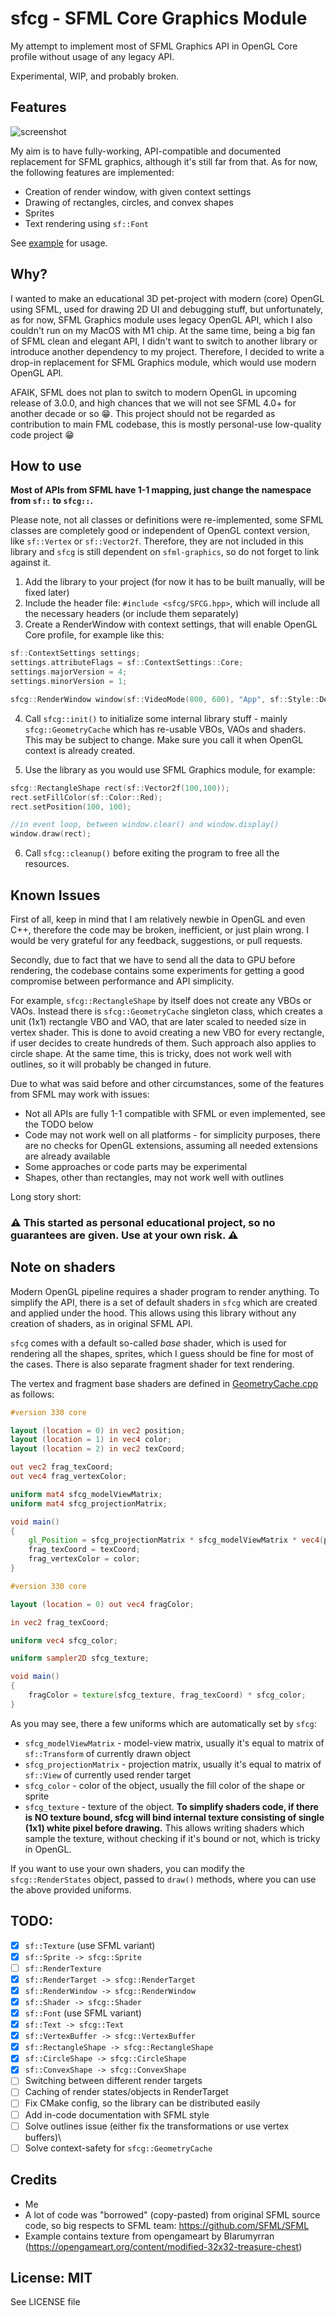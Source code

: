 # sfcg - SFML Core Graphics Module

My attempt to implement most of SFML Graphics API in OpenGL Core profile without usage of any legacy API.

Experimental, WIP, and probably broken.

## Features

![screenshot](example/screenshot.png)

My aim is to have fully-working, API-compatible and documented replacement for SFML graphics, although it's still far from that. As for now, the following features are implemented:

- Creation of render window, with given context settings
- Drawing of rectangles, circles, and convex shapes
- Sprites
- Text rendering using `sf::Font`

See [example](example/main.cpp) for usage.

## Why?

I wanted to make an educational 3D pet-project with modern (core) OpenGL using SFML, used for drawing 2D UI and debugging stuff, but unfortunately, as for now, SFML Graphics module uses legacy OpenGL API, which I also couldn't run on my MacOS with M1 chip. At the same time, being a big fan of SFML clean and elegant API, I didn't want to switch to another library or introduce another dependency to my project. Therefore, I decided to write a drop-in replacement for SFML Graphics module, which would use modern OpenGL API.

AFAIK, SFML does not plan to switch to modern OpenGL in upcoming release of 3.0.0, and high chances that we will not see SFML 4.0+ for another decade or so 😁. This project should not be regarded as contribution to main FML codebase, this is mostly personal-use low-quality code project 😁

## How to use

**Most of APIs from SFML have 1-1 mapping, just change the namespace from `sf::` to `sfcg::`.**

Please note, not all classes or definitions were re-implemented, some SFML classes are completely good or independent of OpenGL context version, like `sf::Vertex` or `sf::Vector2f`. Therefore, they are not included in this library and `sfcg` is still dependent on `sfml-graphics`, so do not forget to link against it.

1. Add the library to your project (for now it has to be built manually, will be fixed later)
2. Include the header file: `#include <sfcg/SFCG.hpp>`, which will include all the necessary headers (or include them separately)
3. Create a RenderWindow with context settings, that will enable OpenGL Core profile, for example like this:

```cpp
sf::ContextSettings settings;
settings.attributeFlags = sf::ContextSettings::Core;
settings.majorVersion = 4;
settings.minorVersion = 1;

sfcg::RenderWindow window(sf::VideoMode(800, 600), "App", sf::Style::Default, settings);
```

4. Call `sfcg::init()` to initialize some internal library stuff - mainly `sfcg::GeometryCache` which has re-usable VBOs, VAOs and shaders. This may be subject to change. Make sure you call it when OpenGL context is already created.

5. Use the library as you would use SFML Graphics module, for example:

```cpp
sfcg::RectangleShape rect(sf::Vector2f(100,100));
rect.setFillColor(sf::Color::Red);
rect.setPosition(100, 100);

//in event loop, between window.clear() and window.display()
window.draw(rect);

```

6. Call `sfcg::cleanup()` before exiting the program to free all the resources.

## Known Issues

First of all, keep in mind that I am relatively newbie in OpenGL and even C++, therefore the code may be broken, inefficient, or just plain wrong. I would be very grateful for any feedback, suggestions, or pull requests.

Secondly, due to fact that we have to send all the data to GPU before rendering, the codebase contains some experiments for getting a good compromise between performance and API simplicity.

For example, `sfcg::RectangleShape` by itself does not create any VBOs or VAOs. Instead there is `sfcg::GeometryCache` singleton class, which creates a unit (1x1) rectangle VBO and VAO, that are later scaled to needed size in vertex shader. This is done to avoid creating a new VBO for every rectangle, if user decides to create hundreds of them. Such approach also applies to circle shape. At the same time, this is tricky, does not work well with outlines, so it will probably be changed in future.

Due to what was said before and other circumstances, some of the features from SFML may work with issues:

- Not all APIs are fully 1-1 compatible with SFML or even implemented, see the TODO below
- Code may not work well on all platforms - for simplicity purposes, there are no checks for OpenGL extensions, assuming all needed extensions are already available
- Some approaches or code parts may be experimental
- Shapes, other than rectangles, may not work well with outlines

Long story short:

### ⚠️ This started as personal educational project, so no guarantees are given. Use at your own risk. ⚠️

## Note on shaders

Modern OpenGL pipeline requires a shader program to render anything. To simplify the API, there is a set of default shaders in `sfcg` which are created and applied under the hood. This allows using this library without any creation of shaders, as in original SFML API.

`sfcg` comes with a default so-called _base_ shader, which is used for rendering all the shapes, sprites, which I guess should be fine for most of the cases. There is also separate fragment shader for text rendering.

The vertex and fragment base shaders are defined in [GeometryCache.cpp](src/GeometryCache.cpp) as follows:

```glsl
#version 330 core

layout (location = 0) in vec2 position;
layout (location = 1) in vec4 color;
layout (location = 2) in vec2 texCoord;

out vec2 frag_texCoord;
out vec4 frag_vertexColor;

uniform mat4 sfcg_modelViewMatrix;
uniform mat4 sfcg_projectionMatrix;

void main()
{
    gl_Position = sfcg_projectionMatrix * sfcg_modelViewMatrix * vec4(position.x, position.y, 0.0f, 1.0f);
    frag_texCoord = texCoord;
    frag_vertexColor = color;
}
```

```glsl
#version 330 core

layout (location = 0) out vec4 fragColor;

in vec2 frag_texCoord;

uniform vec4 sfcg_color;

uniform sampler2D sfcg_texture;

void main()
{
    fragColor = texture(sfcg_texture, frag_texCoord) * sfcg_color;
}
```

As you may see, there a few uniforms which are automatically set by `sfcg`:

- `sfcg_modelViewMatrix` - model-view matrix, usually it's equal to matrix of `sf::Transform` of currently drawn object
- `sfcg_projectionMatrix` - projection matrix, usually it's equal to matrix of `sf::View` of currently used render target
- `sfcg_color` - color of the object, usually the fill color of the shape or sprite
- `sfcg_texture` - texture of the object. **To simplify shaders code, if there is NO texture bound, sfcg will bind internal texture consisting of single (1x1) white pixel before drawing.** This allows writing shaders which sample the texture, without checking if it's bound or not, which is tricky in OpenGL.

If you want to use your own shaders, you can modify the `sfcg::RenderStates` object, passed to `draw()` methods, where you can use the above provided uniforms.

## TODO:

- [x] `sf::Texture` (use SFML variant)
- [x] `sf::Sprite -> sfcg::Sprite`
- [ ] `sf::RenderTexture`
- [x] `sf::RenderTarget -> sfcg::RenderTarget`
- [x] `sf::RenderWindow -> sfcg::RenderWindow`
- [x] `sf::Shader -> sfcg::Shader`
- [x] `sf::Font` (use SFML variant)
- [x] `sf::Text -> sfcg::Text`
- [x] `sf::VertexBuffer -> sfcg::VertexBuffer`
- [x] `sf::RectangleShape -> sfcg::RectangleShape`
- [x] `sf::CircleShape -> sfcg::CircleShape`
- [x] `sf::ConvexShape -> sfcg::ConvexShape`
- [ ] Switching between different render targets
- [ ] Caching of render states/objects in RenderTarget
- [ ] Fix CMake config, so the library can be distributed easily
- [ ] Add in-code documentation with SFML style
- [ ] Solve outlines issue (either fix the transformations or use vertex buffers)\
- [ ] Solve context-safety for `sfcg::GeometryCache`

## Credits

- Me
- A lot of code was "borrowed" (copy-pasted) from original SFML source code, so big respects to SFML team: https://github.com/SFML/SFML
- Example contains texture from opengameart by Blarumyrran (https://opengameart.org/content/modified-32x32-treasure-chest)

## License: MIT

See LICENSE file
